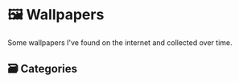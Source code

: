 # 🖼️ Wallpapers

Some wallpapers I've found on the internet and collected over time.

## 🗃️ Categories

<!-- automated section below -->

<!-- automated section above -->
